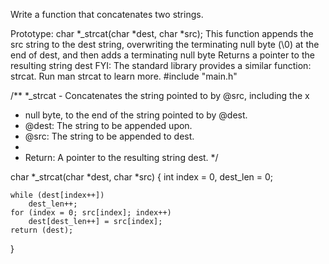 Write a function that concatenates two strings.

Prototype: char *_strcat(char *dest, char *src);
This function appends the src string to the dest string, overwriting the terminating null byte (\0) at the end of dest, and then adds a terminating null byte
Returns a pointer to the resulting string dest
FYI: The standard library provides a similar function: strcat. Run man strcat to learn more.
#include "main.h"

/**
 *_strcat - Concatenates the string pointed to by @src, including the x
 * null byte, to the end of the string pointed to by @dest.
 * @dest: The string to be appended upon.
 * @src: The string to be appended to dest.
 *
 * Return: A pointer to the resulting string dest.
 */

char *_strcat(char *dest, char *src)
{
	int index = 0, dest_len = 0;

	while (dest[index++])
		dest_len++;
	for (index = 0; src[index]; index++)
		dest[dest_len++] = src[index];
	return (dest);
}
